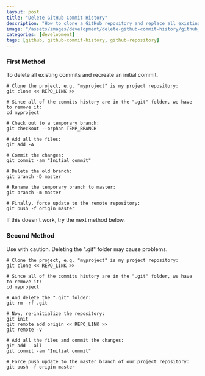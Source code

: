 ```yaml
---
layout: post
title: "Delete GitHub Commit History"
description: "How to clone a GitHub repository and replace all existing commit history with an initial commit."
image: "/assets/images/development/delete-github-commit-history/github_logo_200x200.png"
categories: [development]
tags: [github, github-commit-history, github-repository]
---
```

### First Method

To delete all existing commits and recreate an initial commit.

```
# Clone the project, e.g. "myproject" is my project repository:
git clone << REPO_LINK >>

# Since all of the commits history are in the ".git" folder, we have to remove it:
cd myproject

# Check out to a temporary branch:
git checkout --orphan TEMP_BRANCH

# Add all the files:
git add -A

# Commit the changes:
git commit -am "Initial commit"

# Delete the old branch:
git branch -D master

# Rename the temporary branch to master:
git branch -m master

# Finally, force update to the remote repository:
git push -f origin master
```

If this doesn't work, try the next method below.

### Second Method

Use with caution. Deleting the ".git" folder may cause problems.
```
# Clone the project, e.g. "myproject" is my project repository:
git clone << REPO_LINK >>

# Since all of the commits history are in the ".git" folder, we have to remove it:
cd myproject

# And delete the ".git" folder:
git rm -rf .git

# Now, re-initialize the repository:
git init
git remote add origin << REPO_LINK >>
git remote -v

# Add all the files and commit the changes:
git add --all
git commit -am "Initial commit"

# Force push update to the master branch of our project repository:
git push -f origin master
```
